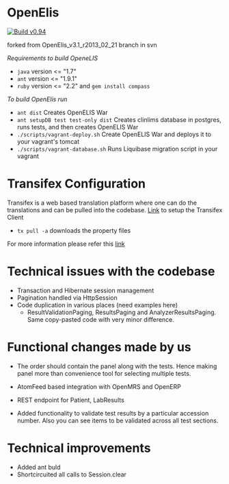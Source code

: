 OpenElis
========

[![Build v0.94](https://github.com/Bahmni/OpenElis/actions/workflows/ci-v0.94.yml/badge.svg)](https://github.com/Bahmni/OpenElis/actions)

forked from OpenElis_v3.1_r2013_02_21 branch in svn

*Requirements to build OpeneLIS*
* `java` version <= "1.7"
* `ant` version <= "1.9.1"
* `ruby` version <= "2.2" and `gem install compass`

*To build OpenElis run*
* `ant dist`  Creates OpenELIS War
* `ant setupDB test test-only dist`  Creates clinlims database in postgres, runs tests, and then creates OpenELIS War
* `./scripts/vagrant-deploy.sh` Create OpenELIS War and deploys it to your vagrant's tomcat
* `./scripts/vagrant-database.sh` Runs Liquibase migration script in your vagrant 

Transifex Configuration
===========================
Transifex is a web based translation platform where one can do the translations and can be pulled into the codebase.
[Link](http://docs.transifex.com/client/config/#transifexrc) to setup the Transifex Client 

* `tx pull -a` downloads the property files

For more information please refer this [link](https://bahmni.atlassian.net/wiki/display/BAH/Translating+Bahmni) 

Technical issues with the codebase
======================================

- Transaction and Hibernate session management
- Pagination handled via HttpSession
- Code duplication in various places (need examples here)
	- ResultValidationPaging, ResultsPaging and AnalyzerResultsPaging. Same copy-pasted code with very minor difference.

Functional changes made by us
=============================
- The order should contain the panel along with the tests. Hence making panel more than convenience tool for selecting multiple tests.
- AtomFeed based integration with OpenMRS and OpenERP
- REST endpoint for Patient, LabResults

- Added functionality to validate test results by a particular accession number. Also you can see items to be validated across all test sections.

Technical improvements
======================
- Added ant buld
- Shortcircuited all calls to Session.clear

